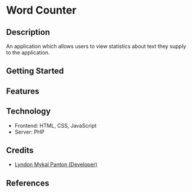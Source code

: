 # Word Counter

## Description

An application which allows users to view statistics about text they supply to
the application.

## Getting Started

## Features

## Technology

- Frontend: HTML, CSS, JavaScript
- Server: PHP

## Credits

- [Lyndon Mykal Panton (Developer)](https://github.com/lyndonpanton)

## References
